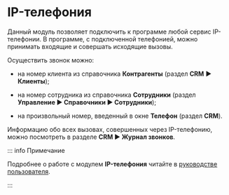 # IP-телефония

Данный модуль позволяет подключить к программе любой сервис IP-телефонии. В программе, с подключенной телефонией, можно принимать входящие и совершать исходящие вызовы.

Осуществить звонок можно:

- на номер клиента из справочника **Контрагенты** (раздел **CRM** **► Клиенты**);

- на номер сотрудника из справочника **Сотрудники** (раздел **Управление ► Справочники ► Сотрудники**);

- на произвольный номер, введенный в окне **Телефон** (раздел **CRM**).

Информацию обо всех вызовах, совершенных через IP-телефонию, можно посмотреть в разделе **CRM ► Журнал звонков**.

::: info Примечание

Подробнее о работе с модулем **IP-телефония** читайте в [руководстве пользователя](https://product-doc.tradesoft.ru/ai/telephone/index.htm).

:::
